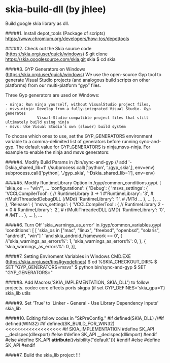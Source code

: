 # skia-build-dll (by jhlee)
Build google skia library as dll.



#####1. Install depot_tools (Package of scripts)
    https://www.chromium.org/developers/how-tos/depottools


#####2. Check out the Skia source code (https://skia.org/user/quick/windows)
    $ git clone https://skia.googlesource.com/skia.git skia
    $ cd skia
  
  
#####3. GYP Generators on Windows (https://skia.org/user/quick/windows)
We use the open-source Gyp tool to generate Visual Studio projects (and analogous build scripts on other platforms) 
from our multi-platform “gyp” files.
  
Three Gyp generators are used on Windows:

    - ninja: Run ninja yourself, without VisualStudio project files,
    - msvs-ninja: Develop from a fully-integrated Visual Studio. Gyp generates 
                  Visual-Studio-compatible project files that still ultimately build using ninja
    - msvs: Use Visual Studio’s own (slower) build system
    
To choose which ones to use, set the GYP_GENERATORS environment variable to a comma-delimited list of generators before running sync-and-gyp. The default value for GYP_GENERATORS is ninja,msvs-ninja. For example to enable the ninja and msvs generators:


#####4.  Modify Build Params in /bin/sync-and-gyp
    // add '-Dskia_shared_lib=1'
    //subprocess.call(['python', './gyp_skia',], env=env)
    subprocess.call(['python', './gyp_skia', '-Dskia_shared_lib=1'], env=env)
    

#####5. Modify RuntimeLibrary Option in /gyp/common_conditions.gypi.
    [ 'skia_os == "win"',
        ...
        'configurations': {
            'Debug': {
                'msvs_settings': {
                    'VCCLCompilerTool': {
                        // RuntimeLibrary 3 -> 1
                        #'RuntimeLibrary': '3',         # rtMultiThreadedDebugDLL (/MDd)
                        'RuntimeLibrary': '1',  # /MTd
                        ...
                    },
                ...
                },
            ...
            },
            'Release': {
                'msvs_settings': {
                    'VCCLCompilerTool': {
                        // RuntimeLibrary 2 -> 0
                        #'RuntimeLibrary': '2',              # rtMultiThreadedDLL (/MD)
                        'RuntimeLibrary': '0',  # /MT
                        ...
                    },
                ...
                },
            ...


#####6. Turn Off 'skia_warnings_as_error' in /gyp/common_variables.gypi
    'conditions': [
        [ 'skia_os in ["mac", "linux", "freebsd", "openbsd", "solaris", "android", "win"] '
                'and skia_android_framework == 0', {
            //'skia_warnings_as_errors%': 1,
            'skia_warnings_as_errors%': 0,
        }, {
            'skia_warnings_as_errors%': 0,
        }],

#####7. Setting Enviroment Variables in Windows CMD.EXE (https://skia.org/user/tips#gypdefines)
    $ cd %SKIA_CHECKOUT_DIR%
    $ SET "GYP_GENERATORS=msvs"
    $ python bin/sync-and-gyp
    $ SET "GYP_GENERATORS="
    

#####8. Add Macros('SKIA_IMPLEMENTATION, SKIA_DLL') to follow projects.
    codec
    core
    effects
    ports
    skgpu (if set GYP_DEFINES='skia_gpu=1')
    skia_lib
    utils
    

#####9. Set 'True' to 'Linker - General - Use Library Dependency Inputs'
    skia_lib


#####10. Editing follow codes in "SkPreConfig."
    #if defined(SKIA_DLL)
        //#if defined(WIN32)
        #if defined(SK_BUILD_FOR_WIN32)                                 <<<<<<<<<<<<<<<<<<<
            #if SKIA_IMPLEMENTATION
                #define SK_API __declspec(dllexport)
            #else
                #define SK_API __declspec(dllimport)
            #endif
        #else
            #define SK_API __attribute__((visibility("default")))
        #endif
    #else
        #define SK_API
    #endif

    
#####7. Build the skia_lib project !!!
    
